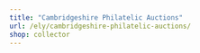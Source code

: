```yaml
---
title: "Cambridgeshire Philatelic Auctions"
url: /ely/cambridgeshire-philatelic-auctions/
shop: collector
---
```

